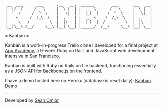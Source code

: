      __  ___      ___      .__   __. .______        ___      .__   __. 
    |  |/  /     /   \     |  \ |  | |   _  \      /   \     |  \ |  | 
    |  '  /     /  ^  \    |   \|  | |  |_)  |    /  ^  \    |   \|  | 
    |    <     /  /_\  \   |  . `  | |   _  <    /  /_\  \   |  . `  | 
    |  .  \   /  _____  \  |  |\   | |  |_)  |  /  _____  \  |  |\   | 
    |__|\__\ /__/     \__\ |__| \__| |______/  /__/     \__\ |__| \__| 


= Kanban =

Kanban is a work-in-progress Trello clone I developed for a final project at [App Academy](http://appacademy.io), a 9-week Ruby on Rails and JavaScript web development intensive in San Francisco.

Kanban is built with Ruby on Rails on the backend, functioning essentially as a JSON API for Backbone.js on the frontend.

I have a demo hosted here on Heroku (database is reset daily):
[Kanban Demo](http://kanban-app.herokuapp.com)

---
Developed by [Sean Omlor](http://seanomlor.com)
